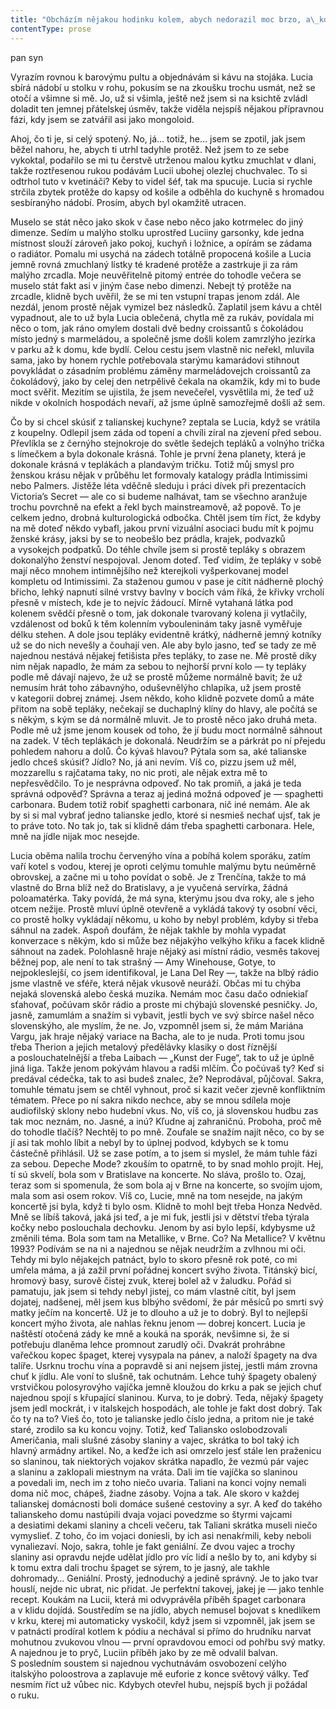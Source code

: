 ```yaml
---
title: "Obcházím nějakou hodinku kolem, abych nedorazil moc brzo, a\_když už je tak čtyřicet minut před zavíračkou, párkrát se nadechnu a\_vykročím dovnitř\\. Moment, sakra, oni tady mají na okně květináče s\_alpskou protěží\\. Tohle jsem ještě neviděl, protěž v\_květináči\\. Jednu si utrhnu a\_jdu dovnitř\\."
contentType: prose
---
```


<section>

pan syn

Vyrazím rovnou k barovýmu pultu a objednávám si kávu na stojáka. Lucia sbírá nádobí u stolku v rohu, pokusím se na zkoušku trochu usmát, než se otočí a všimne si mě. Jo, už si všimla, ještě než jsem si na ksichtě zvládl doladit ten jemnej přátelskej úsměv, takže viděla nejspíš nějakou přípravnou fázi, kdy jsem se zatvářil asi jako mongoloid.

Ahoj, čo ti je, si celý spotený. No, já… totiž, he… jsem se zpotil, jak jsem běžel nahoru, he, abych ti utrhl tadyhle protěž. Než jsem to ze sebe vykoktal, podařilo se mi tu čerstvě utrženou malou kytku zmuchlat v dlani, takže roztřesenou rukou podávám Lucii ubohej olezlej chuchvalec. To si odtrhol tuto v kvetináči? Keby to videl šéf, tak ma spucuje. Lucia si rychle strčila zbytek protěže do kapsy od košile a odběhla do kuchyně s hromadou sesbíranýho nádobí. Prosím, abych byl okamžitě utracen.

Muselo se stát něco jako skok v čase nebo něco jako kotrmelec do jiný dimenze. Sedím u malýho stolku uprostřed Luciiny garsonky, kde jedna místnost slouží zároveň jako pokoj, kuchyň i ložnice, a opírám se zádama o radiátor. Pomalu mi usychá na zádech totálně propocená košile a Lucia jemně rovná zmuchlaný lístky té kradené protěže a zastrkuje ji za rám malýho zrcadla. Moje neuvěřitelně pitomý entrée do tohodle večera se muselo stát fakt asi v jiným čase nebo dimenzi. Nebejt tý protěže na zrcadle, klidně bych uvěřil, že se mi ten vstupní trapas jenom zdál. Ale nezdál, jenom prostě nějak vymizel bez následků. Zaplatil jsem kávu a chtěl vypadnout, ale to už byla Lucia oblečená, chytla mě za rukáv, povídala mi něco o tom, jak ráno omylem dostali dvě bedny croissantů s čokoládou místo jedný s marmeládou, a společně jsme došli kolem zamrzlýho jezírka v parku až k domu, kde bydlí. Celou cestu jsem vlastně nic neřekl, mluvila sama, jako by honem rychle potřebovala starýmu kamarádovi stihnout povykládat o zásadním problému záměny marmeládovejch croissantů za čokoládový, jako by celej den netrpělivě čekala na okamžik, kdy mi to bude moct svěřit. Mezitím se ujistila, že jsem nevečeřel, vysvětlila mi, že teď už nikde v okolních hospodách nevaří, až jsme úplně samozřejmě došli až sem.

Čo by si chcel skúsiť z talianskej kuchyne? zeptala se Lucia, když se vrátila z koupelny. Odlepil jsem záda od topení a chvíli zíral na zjevení před sebou. Převlíkla se z černýho stejnokroje do světle šedejch tepláků a volnýho trička s límečkem a byla dokonale krásná. Tohle je první žena planety, která je dokonale krásná v teplákách a plandavým tričku. Totiž můj smysl pro ženskou krásu nějak v průběhu let formovaly katalogy prádla Intimissimi nebo Palmers. Jistěže léta vděčně sleduju i práci dívek při prezentacích Victoria’s Secret — ale co si budeme nalhávat, tam se všechno aranžuje trochu povrchně na efekt a řekl bych mainstreamově, až popově. To je celkem jedno, drobná kulturologická odbočka. Chtěl jsem tím říct, že kdyby na mě doteď někdo vybafl, jakou první vizuální asociaci budu mít k pojmu ženské krásy, jaksi by se to neobešlo bez prádla, krajek, podvazků a vysokejch podpatků. Do téhle chvíle jsem si prostě tepláky s obrazem dokonalýho ženství nespojoval. Jenom doteď. Teď vidím, že tepláky v sobě mají něco mnohem intimnějšího než kterejkoli vyšperkovanej model kompletu od Intimissimi. Za staženou gumou v pase je cítit nádherně plochý břicho, lehký napnutí silné vrstvy bavlny v bocích vám říká, že křivky vrcholí přesně v místech, kde je to nejvíc žádoucí. Mírně vytahaná látka pod kolenem svědčí přesně o tom, jak dokonale tvarovaný kolena ji vytlačily, vzdálenost od boků k těm kolenním vybouleninám taky jasně vyměřuje délku stehen. A dole jsou tepláky evidentně krátký, nádherně jemný kotníky už se do nich nevešly a čouhají ven. Ale aby bylo jasno, teď se tady ze mě najednou nestává nějakej fetišista přes tepláky, to zase ne. Mě prostě díky nim nějak napadlo, že mám za sebou to nejhorší první kolo — ty tepláky podle mě dávají najevo, že už se prostě můžeme normálně bavit; že už nemusím hrát toho zábavnýho, oduševnělýho chlapíka, už jsem prostě v kategorii dobrej známej. Jsem někdo, koho klidně pozvete domů a máte přitom na sobě tepláky, nečekají se duchaplný klíny do hlavy, ale počítá se s někým, s kým se dá normálně mluvit. Je to prostě něco jako druhá meta. Podle mě už jsme jenom kousek od toho, že jí budu moct normálně sáhnout na zadek. V těch teplákách je dokonalá. Neudržím se a párkrát po ní přejedu pohledem nahoru a dolů. Čo kývaš hlavou? Pýtala som sa, aké talianske jedlo chceš skúsiť? Jídlo? No, já ani nevím. Víš co, pizzu jsem už měl, mozzarellu s rajčatama taky, no nic proti, ale nějak extra mě to nepřesvědčilo. To je nesprávna odpoveď. No tak promiň, a jaká je teda správná odpověď? Správna a teraz aj jediná možná odpoveď je — spaghetti carbonara. Budem totiž robiť spaghetti carbonara, nič iné nemám. Ale ak by si si mal vybrať jedno talianske jedlo, ktoré si nesmieš nechať ujsť, tak je to práve toto. No tak jo, tak si klidně dám třeba spaghetti carbonara. Hele, mně na jídle nijak moc nesejde.

Lucia oběma nalila trochu červenýho vína a pobíhá kolem sporáku, zatím vaří kotel s vodou, kterej je oproti celýmu tomuhle malýmu bytu neúměrně obrovskej, a začne mi u toho povídat o sobě. Je z Trenčína, takže to má vlastně do Brna blíž než do Bratislavy, a je vyučená servírka, žádná poloamatérka. Taky povídá, že má syna, kterýmu jsou dva roky, ale s jeho otcem nežije. Prostě mluví úplně otevřeně a vykládá takový ty osobní věci, co prostě holky vykládají někomu, u koho by nebyl problém, kdyby si třeba sáhnul na zadek. Aspoň doufám, že nějak takhle by mohla vypadat konverzace s někým, kdo si může bez nějakýho velkýho křiku a facek klidně sáhnout na zadek. Polohlasně hraje nějaký asi místní rádio, vesměs takovej běžnej pop, ale není to tak strašný — Amy Winehouse, Gotye, to nejpokleslejší, co jsem identifikoval, je Lana Del Rey —, takže na blbý rádio jsme vlastně ve sféře, která nějak vkusově neuráží. Občas mi tu chýba nejaká slovenská alebo česká muzika. Nemám moc času dačo odniekiaľ sťahovať, počúvam skôr rádio a proste mi chýbajú slovenské pesničky. Jo, jasně, zamumlám a snažím si vybavit, jestli bych ve svý sbírce našel něco slovenskýho, ale myslím, že ne. Jo, vzpomněl jsem si, že mám Mariána Vargu, jak hraje nějaký variace na Bacha, ale to je nuda. Proti tomu jsou třeba Therion a jejich metalový předělávky klasiky o dost říznější a poslouchatelnější a třeba Laibach — „Kunst der Fuge“, tak to už je úplně jiná liga. Takže jenom pokývám hlavou a radši mlčím. Čo počúvaš ty? Keď si predával cédečka, tak to asi budeš znalec, že? Neprodával, půjčoval. Sakra, tomuhle tématu jsem se chtěl vyhnout, proč si kazit večer zjevně konfliktním tématem. Přece po ní sakra nikdo nechce, aby se mnou sdílela moje audiofilský sklony nebo hudební vkus. No, víš co, já slovenskou hudbu zas tak moc neznám, no. Jasné, a inú? Kľudne aj zahraničnú. Proboha, proč mě do tohodle tlačíš? Nechtěj to po mně. Zoufale se snažím najít něco, co by se jí asi tak mohlo líbit a nebyl by to úplnej podvod, kdybych se k tomu částečně přihlásil. Už se zase potím, a to jsem si myslel, že mám tuhle fázi za sebou. Depeche Mode? zkouším to opatrně, to by snad mohlo projít. Hej, tí sú skvelí, bola som v Bratislave na koncerte. No sláva, prošlo to. Ozaj, teraz som si spomenula, že som bola aj v Brne na koncerte, so svojím ujom, mala som asi osem rokov. Víš co, Lucie, mně na tom nesejde, na jakým koncertě jsi byla, když ti bylo osm. Klidně to mohl bejt třeba Honza Nedvěd. Mně se líbíš taková, jaká jsi teď, a je mi fuk, jestli jsi v dětství třeba týrala kočky nebo poslouchala dechovku. Jenom by asi bylo lepší, kdybysme už změnili téma. Bola som tam na Metallike, v Brne. Co? Na Metallice? V květnu 1993? Podívám se na ni a najednou se nějak neudržím a zvlhnou mi oči. Tehdy mi bylo nějakejch patnáct, bylo to skoro přesně rok poté, co mi umřela máma, a já zažil první pořádnej koncert svýho života. Titánský bicí, hromový basy, surově čistej zvuk, kterej bolel až v žaludku. Pořád si pamatuju, jak jsem si tehdy nebyl jistej, co mám vlastně cítit, byl jsem dojatej, nadšenej, měl jsem kus blbýho svědomí, že pár měsíců po smrti svý matky ječím na koncertě. Už je to dlouho a už je to dobrý. Byl to nejlepší koncert mýho života, ale nahlas řeknu jenom — dobrej koncert. Lucia je naštěstí otočená zády ke mně a kouká na sporák, nevšimne si, že si potřebuju dlaněma lehce promnout zarudlý oči. Dvakrát prohrábne vařečkou kopec špaget, kterej vysypala na pánev, a naloží špagety na dva talíře. Usrknu trochu vína a popravdě si ani nejsem jistej, jestli mám zrovna chuť k jídlu. Ale voní to slušně, tak ochutnám. Lehce tuhý špagety obalený vrstvičkou polosyrovýho vajíčka jemně kloužou do krku a pak se jejich chuť najednou spojí s křupající slaninou. Kurva, to je dobrý. Teda, nějaký špagety jsem jedl mockrát, i v italskejch hospodách, ale tohle je fakt dost dobrý. Tak čo ty na to? Vieš čo, toto je talianske jedlo číslo jedna, a pritom nie je také staré, zrodilo sa ku koncu vojny. Totiž, keď Taliansko oslobodzovali Američania, mali slušné zásoby slaniny a vajec, skrátka to bol taký ich hlavný armádny artikel. No, a keďže ich asi omrzelo jesť stále len praženicu so slaninou, tak niektorých vojakov skrátka napadlo, že vezmú pár vajec a slaninu a zaklopali miestnym na vráta. Dali im tie vajíčka so slaninou a povedali im, nech im z toho niečo uvaria. Taliani na konci vojny nemali doma nič moc, chápeš, žiadne zásoby. Vojna a tak. Ale skoro v každej talianskej domácnosti boli domáce sušené cestoviny a syr. A keď do takého talianskeho domu nastúpili dvaja vojaci povedzme so štyrmi vajcami a desiatimi dekami slaniny a chceli večeru, tak Taliani skrátka museli niečo vymyslieť. Z toho, čo im vojaci doniesli, by ich asi nenakŕmili, keby neboli vynaliezaví. Nojo, sakra, tohle je fakt geniální. Ze dvou vajec a trochy slaniny asi opravdu nejde udělat jídlo pro víc lidí a nešlo by to, ani kdyby si k tomu extra dali trochu špaget se sýrem, to je jasný, ale takhle dohromady… Geniální. Prostý, jednoduchý a jedině správný. Je to jako tvar houslí, nejde nic ubrat, nic přidat. Je perfektní takovej, jakej je — jako tenhle recept. Koukám na Lucii, která mi odvyprávěla příběh špaget carbonara a v klidu dojídá. Soustředím se na jídlo, abych nemusel bojovat s knedlíkem v krku, kterej mi automaticky vyskočil, když jsem si vzpomněl, jak jsem se v patnácti prodíral kotlem k pódiu a nechával si přímo do hrudníku narvat mohutnou zvukovou vlnou — první opravdovou emoci od pohřbu svý matky. A najednou je to pryč, Luciin příběh jako by ze mě odvalil balvan. S posledním soustem si najednou vychutnávám osvobození celýho italskýho poloostrova a zaplavuje mě euforie z konce světový války. Teď nesmím říct už vůbec nic. Kdybych otevřel hubu, nejspíš bych ji požádal o ruku.

</section>

